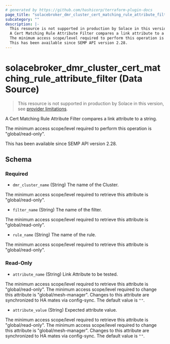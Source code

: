 ```yaml
---
# generated by https://github.com/hashicorp/terraform-plugin-docs
page_title: "solacebroker_dmr_cluster_cert_matching_rule_attribute_filter Data Source - solacebroker"
subcategory: ""
description: |-
  This resource is not supported in production by Solace in this version, see provider limitations.
  A Cert Matching Rule Attribute Filter compares a link attribute to a string.
  The minimum access scope/level required to perform this operation is "global/read-only".
  This has been available since SEMP API version 2.28.
---
```


# solacebroker_dmr_cluster_cert_matching_rule_attribute_filter (Data Source)

> This resource is not supported in production by Solace in this version, see [provider limitations](https://registry.terraform.io/providers/SolaceProducts/solacebroker/latest/docs#limitations).

A Cert Matching Rule Attribute Filter compares a link attribute to a string.



The minimum access scope/level required to perform this operation is "global/read-only".

This has been available since SEMP API version 2.28.



<!-- schema generated by tfplugindocs -->
## Schema

### Required

- `dmr_cluster_name` (String) The name of the Cluster.

The minimum access scope/level required to retrieve this attribute is "global/read-only".
- `filter_name` (String) The name of the filter.

The minimum access scope/level required to retrieve this attribute is "global/read-only".
- `rule_name` (String) The name of the rule.

The minimum access scope/level required to retrieve this attribute is "global/read-only".

### Read-Only

- `attribute_name` (String) Link Attribute to be tested.

The minimum access scope/level required to retrieve this attribute is "global/read-only". The minimum access scope/level required to change this attribute is "global/mesh-manager". Changes to this attribute are synchronized to HA mates via config-sync. The default value is `""`.
- `attribute_value` (String) Expected attribute value.

The minimum access scope/level required to retrieve this attribute is "global/read-only". The minimum access scope/level required to change this attribute is "global/mesh-manager". Changes to this attribute are synchronized to HA mates via config-sync. The default value is `""`.
